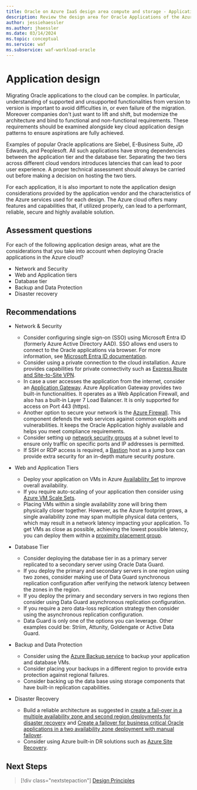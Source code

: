 ```yaml
---
title: Oracle on Azure IaaS design area compute and storage - Application design
description: Review the design area for Oracle Applications of the Azure Well-Architected Framework. See how to apply these principles to Oracle on Azure IaaS workloads.
author: jessiehaessler
ms.author: jhaessler
ms.date: 03/14/2024
ms.topic: conceptual
ms.service: waf
ms.subservice: waf-workload-oracle
---
```


# Application design

Migrating Oracle applications to the cloud can be complex. In particular, understanding of supported and unsupported functionalities from version to version is important to avoid difficulties in, or even failure of the migration.  Moreover companies don't just want to lift and shift, but modernize the architecture and bind to functional and non-functional requirements. These requirements should be examined alongside key cloud application design patterns to ensure aspirations are fully achieved.

Examples of popular Oracle applications are Siebel, E-Business Suite, JD Edwards, and Peoplesoft. All such applications have strong dependencies between the application tier and the database tier. Separating the two tiers across different cloud vendors introduces latencies that can lead to poor user experience. A proper technical assessment should always be carried out before making a decision on hosting the two tiers. 

For each application, it is also important to note the application design considerations provided by the application vendor and the characteristics of the Azure services used for each design. The Azure cloud offers many features and capabilities that, if utilized properly, can lead to a performant, reliable, secure and highly available solution.

## Assessment questions
For each of the following application design areas, what are the considerations that you take into account when deploying Oracle applications in the Azure cloud? 

- Network and Security
- Web and Application tiers
- Database tier
- Backup and Data Protection
- Disaster recovery

## Recommendations

- Network & Security 
   - Consider configuring single sign-on (SSO) using Microsoft Entra ID (formerly Azure Active Directory AAD). SSO allows end users to connect to the Oracle applications via browser. For more information, see [Microsoft Entra ID documentation](/azure/active-directory/manage-apps/add-application-portal-setup-sso).
   - Consider using a private connection to the cloud installation. Azure provides capabilities for private connectivity such as [Express Route and Site-to-Site VPN](/azure/expressroute/expressroute-connect-azure-to-public-cloud).
   - In case a user accesses the application from the internet, consider an [Application Gateway](/azure/application-gateway/overview). Azure Application Gateway provides two built-in functionalities. It operates as a Web Application Firewall, and also has a built-in Layer 7 Load Balancer. It is only supported for access on Port 443 (https).
   - Another option to secure your network is the [Azure Firewall](/azure/firewall/overview). This component defends the web services against common exploits and vulnerabilities. It keeps the Oracle Application highly available and helps you meet compliance requirements.
   - Consider setting up [network security groups](/azure/virtual-network/network-security-groups-overview) at a subnet level to ensure only traffic on specific ports and IP addresses is permitted.
   - If SSH or RDP access is required, a [Bastion](/azure/bastion/bastion-overview) host as a jump box can provide extra security for an in-depth mature security posture.

- Web and Application Tiers
   - Deploy your application on VMs in Azure [Availability Set](/azure/virtual-machines/availability-set-overview) to improve overall availability.
   - If you require auto-scaling of your application then consider using [Azure VM Scale Sets](/azure/virtual-machine-scale-sets/overview).
   - Placing VMs within a single availability zone will bring them physically closer together. However, as the Azure footprint grows, a single availability zone may span multiple physical data centers, which may result in a network latency impacting your application. To get VMs as close as possible, achieving the lowest possible latency, you can deploy them within a [proximity placement group](/azure/virtual-machine-scale-sets/proximity-placement-groups).

- Database Tier 
   - Consider deploying the database tier in as a primary server replicated to a secondary server using Oracle Data Guard. 
   - If you deploy the primary and secondary servers in one region using two zones, consider making use of Data Guard synchronous replication configuration after verifying the network latency between the zones in the region.
   - If you deploy the primary and secondary servers in two regions then consider using Data Guard asynchronous replication configuration.
   - If you require a zero data-loss replication strategy then consider using the asynchronous replication configuration.
   - Data Guard is only one of the options you can leverage. Other examples could be: Striim, Attunity, Goldengate or Active Data Guard.

- Backup and Data Protection
   - Consider using the [Azure Backup service](/azure/backup/backup-azure-vms-introduction) to backup your application and database VMs.
   - Consider placing your backups in a different region to provide extra protection against regional failures.
   - Consider backing up the data base using storage components that have built-in replication capabilities.

- Disaster Recovery 
   - Build a reliable architecture as suggested in [create a fail-over in a multiple availability zone and second region deployments for disaster recovery](/azure/well-architected/oracle-iaas/reliability#create-a-fail-over-in-a-multiple-availability-zone-and-second-region-deployments-for-disaster-recovery) and [Create a failover for business critical Oracle applications in a two availability zone deployment with manual failover](/azure/well-architected/oracle-iaas/reliability#create-a-failover-for-business-critical-oracle-applications-in-a-two-availability-zone-deployment-with-manual-failover).
   - Consider using Azure built-in DR solutions such as [Azure Site Recovery](/azure/site-recovery/site-recovery-overview).


## Next Steps

> [!div class="nextstepaction"]
> [Design Principles](./design-principles.md) 

